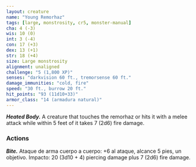```yaml
---
layout: creature
name: "Young Remorhaz"
tags: [large, monstrosity, cr5, monster-manual]
cha: 4 (-3)
wis: 10 (0)
int: 3 (-4)
con: 17 (+3)
dex: 13 (+1)
str: 18 (+4)
size: Large monstrosity
alignment: unaligned
challenge: "5 (1,800 XP)"
senses: "darkvision 60 ft., tremorsense 60 ft."
damage_immunities: "cold, fire"
speed: "30 ft., burrow 20 ft."
hit_points: "93 (11d10+33)"
armor_class: "14 (armadura natural)"
---
```


***Heated Body.*** A creature that touches the remorhaz or hits it with a melee attack while within 5 feet of it takes 7 (2d6) fire damage.

### Actions

***Bite.*** Ataque de arma cuerpo a cuerpo: +6 al ataque, alcance 5 pies, un objetivo. Impacto: 20 (3d10 + 4) piercing damage plus 7 (2d6) fire damage.